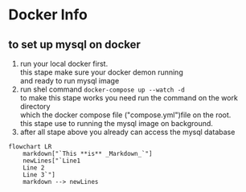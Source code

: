 # Docker Info

## to set up mysql on docker

1. run your local docker first.<br/>this stape make sure your docker demon running<br/>and ready to run mysql image
2. run shel command `docker-compose up --watch -d`<br/>to make this stape works you need run the command on the work
   directory<br/>which the docker compose file ("compose.yml")file on the root.<br/> this stape use to running the mysql
   image on background.
3. after all stape above you already can access the mysql database

```mermaid
flowchart LR
    markdown["`This **is** _Markdown_`"]
    newLines["`Line1
    Line 2
    Line 3`"]
    markdown --> newLines
```